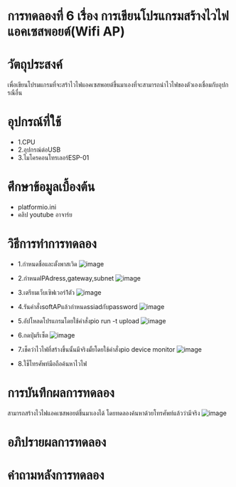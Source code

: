 # การทดลองที่ 6 เรื่อง การเขียนโปรแกรมสร้างไวไฟแอคเซสพอยต์(Wifi AP)

# วัตถุประสงค์
เพื่อเขียนโปรมแกรมที่จะสร้าไวไฟแอคเซสพอยต์ขึ้นมาเองที่จะสามารถนำไวไฟของตัวเองเชื่อมกับอุปกรณือื่น

# อุปกรณ์ที่ใช้
* 1.CPU
* 2.อุปกรณ์ต่อUSB
* 3.ไมโครคอนโทรเลอร์ESP-01

# ศึกษาข้อมูลเบื้องต้น
* platformio.ini
* คลิป youtube อาจาร์ย

# วิธีการทำการทดลอง
* 1.กำหนดชื่อและตั้งพาสเวิด
 ![image](https://user-images.githubusercontent.com/80879678/112093962-ea92a380-8bcc-11eb-8b5d-9c367a3b9449.jpg)

* 2.กำหนดIPAdress,gateway,subnet
![image](https://user-images.githubusercontent.com/80879678/112094552-13676880-8bce-11eb-840f-558fcd636b35.jpg)

* 3.เตรียมเว็บเซิฟเวอร์1ตัว
 ![image](https://user-images.githubusercontent.com/80879678/112094082-32192f80-8bcd-11eb-9905-b37362433e7a.jpg)

* 4.รันคำสั่งsoftAPแล้วกำหนดssiadกับpassword
 ![image](https://user-images.githubusercontent.com/80879678/112094155-537a1b80-8bcd-11eb-9f3f-7429cc1003ca.jpg)
* 5.อัปโหลดโปรแกรมโดยใช้คำสั่งpio run -t upload
![image](https://user-images.githubusercontent.com/80879678/112094212-6ee52680-8bcd-11eb-963f-b78ec3414b97.jpg)
* 6.กดปุ่มรีเซ็ต
 ![image](https://user-images.githubusercontent.com/80879678/112094256-88866e00-8bcd-11eb-8bab-dc64b6cff485.jpg)

* 7.เช็คว่าไวไฟที่สร้างขึ้นนั้นมีจริงมั้ยโดยใช้คำสั่งpio device monitor
 ![image](https://user-images.githubusercontent.com/80879678/112094298-9cca6b00-8bcd-11eb-84ab-2dc865285aca.jpg)
* 8.ใช็โทรศัพท์มือถือค้นหาไวไฟ

# การบันทึกผลการทดลอง
สามารถสร้างไวไฟแอคเซสพอยต์ขึ้นมาเองได้ โดยทดลองค้นหาด้วยโทรศัพท์แล้วว่ามีจริง
![image](https://user-images.githubusercontent.com/80879678/112094339-ad7ae100-8bcd-11eb-98da-a0eb09f63ef6.jpg)
# อภิปรายผลการทดลอง
# คำถามหลังการทดลอง
